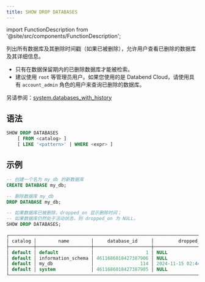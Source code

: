 ```yaml
---
title: SHOW DROP DATABASES
---
```

import FunctionDescription from '@site/src/components/FunctionDescription';

<FunctionDescription description="Introduced or updated: v1.2.658"/>

列出所有数据库及其删除时间戳（如果已被删除），允许用户查看已删除的数据库及其详细信息。

- 只有在数据保留期内的已删除数据库才能被检索。
- 建议使用 `root` 等管理员用户。如果您使用的是 Databend Cloud，请使用具有 `account_admin` 角色的用户来查询已删除的数据库。

另请参阅：[system.databases_with_history](../../../00-sql-reference/20-system-tables/system-databases-with-history.md)

## 语法

```sql
SHOW DROP DATABASES 
    [ FROM <catalog> ]
    [ LIKE '<pattern>' | WHERE <expr> ]
```

## 示例

```sql
-- 创建一个名为 my_db 的新数据库
CREATE DATABASE my_db;

-- 删除数据库 my_db
DROP DATABASE my_db;

-- 如果数据库已被删除，dropped_on 显示删除时间；
-- 如果数据库仍然处于活动状态，则 dropped_on 为 NULL。
SHOW DROP DATABASES;

┌─────────────────────────────────────────────────────────────────────────────────┐
│ catalog │        name        │     database_id     │         dropped_on         │
├─────────┼────────────────────┼─────────────────────┼────────────────────────────┤
│ default │ default            │                   1 │ NULL                       │
│ default │ information_schema │ 4611686018427387906 │ NULL                       │
│ default │ my_db              │                 114 │ 2024-11-15 02:44:46.207120 │
│ default │ system             │ 4611686018427387905 │ NULL                       │
└─────────────────────────────────────────────────────────────────────────────────┘
```